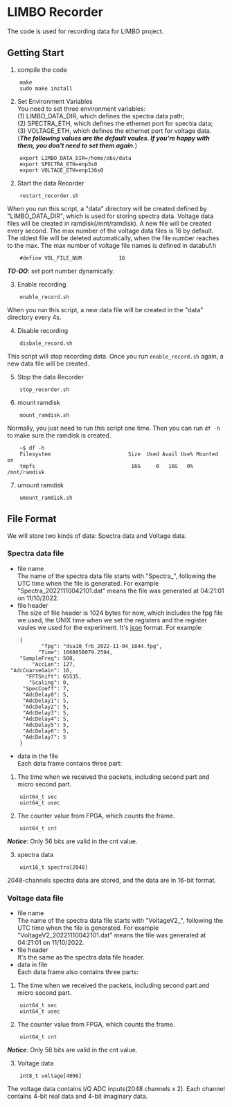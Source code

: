 # LIMBO Recorder
The code is used for recording data for LIMBO project.
## Getting Start
1. compile the code
```
    make
    sudo make install
```
2. Set Environment Variables  
You need to set three environment variables:  
(1) LIMBO_DATA_DIR, which defines the spectra data path;  
(2) SPECTRA_ETH, which defines the ethernet port for spectra data;  
(3) VOLTAGE_ETH, which defines the ethernet port for voltage data.  
(***The following values are the default vaules. If you're happy with them, you don't need to set them again.***)
```
    export LIMBO_DATA_DIR=/home/obs/data
    export SPECTRA_ETH=enp3s0
    export VOLTAGE_ETH=enp136s0
```

2. Start the data Recorder    
```
    restart_recorder.sh
```
When you run this script, a "data" directory will be created defined by "LIMBO_DATA_DIR", which is used for storing spectra data. Voltage data files will be created in ramdisk(/mnt/ramdisk). A new file will be created every second. The max number of the voltage data files is 16 by default. The oldest file will be deleted automatically, when the file number reaches to the max. The max number of voltage file names is defined in databuf.h
```
    #define VOL_FILE_NUM            16
```  
***TO-DO***: set port number dynamically. 

3. Enable recording
```
    enable_record.sh
```
When you run this script, a new data file will be created in the "data" directory every 4s.  

4. Disable recording
```
    disbale_record.sh
```
This script will stop recording data. Once you run ```enable_record.sh``` again, a new data file will be created.  

5. Stop the data Recorder
```
    stop_recorder.sh
```
6. mount ramdisk
```
    mount_ramdisk.sh 
```
Normally, you just need to run this script one time. Then you can run ```df -h``` to make sure the ramdisk is created.
```
    ~$ df -h
    Filesystem                         Size  Used Avail Use% Mounted on
    tmpfs                               16G     0   16G   0% /mnt/ramdisk
```
7. umount ramdisk
```
    umount_ramdisk.sh
```
## File Format
We will store two kinds of data: Spectra data and Voltage data.  
### Spectra data file
* file name  
The name of the spectra data file starts with "Spectra_", following the UTC time when the file is generated.  For example "Spectra_20221110042101.dat" means the file was generated at 04:21:01 on 11/10/2022.  
* file header  
The size of file header is 1024 bytes for now, which includes the fpg file we used, the UNIX time when we set the registers and the register vaules we used for the experiment. It's [json](https://www.json.org/json-en.html) format. For example:
```
    {
           "fpg": "dsa10_frb_2022-11-04_1844.fpg",
          "Time": 1668058079.2594,
    "SampleFreq": 500,
        "AccLen": 127,
 "AdcCoarseGain": 16,
      "FFTShift": 65535,
       "Scaling": 0,
     "SpecCoeff": 7,
     "AdcDelay0": 5,
     "AdcDelay1": 5,
     "AdcDelay2": 5,
     "AdcDelay3": 5,
     "AdcDelay4": 5,
     "AdcDelay5": 5,
     "AdcDelay6": 5,
     "AdcDelay7": 5
    }
```
* data in the file  
Each data frame contains three part:  
1. The time when we received the packets, including second part and micro second part.
```
    uint64_t sec
    uint64_t usec
```
2. The counter value from FPGA, which counts the frame.  
```
    uint64_t cnt
```
***Notice***: Only 56 bits are valid in the cnt value.

3. spectra data
```
    uint16_t spectra[2048]
```
2048-channels spectra data are stored, and the data are in 16-bit format.
### Voltage data file
* file name  
The name of the spectra data file starts with "VoltageV2_", following the UTC time when the file is generated.  For example "VoltageV2_20221110042101.dat" means the file was generated at 04:21:01 on 11/10/2022.
* file header  
It's the same as the spectra data file header.   
* data in file  
Each data frame also contains three parts:
1. The time when we received the packets, including second part and micro second part.
```
    uint64_t sec
    uint64_t usec
```
2. The counter value from FPGA, which counts the frame.  
```
    uint64_t cnt
```
***Notice***: Only 56 bits are valid in the cnt value.  

3. Voltage data
```
    int8_t voltage[4096]
```
The voltage data contains I/Q ADC inputs(2048 channels x 2). Each channel contains 4-bit real data and 4-bit imaginary data. 
